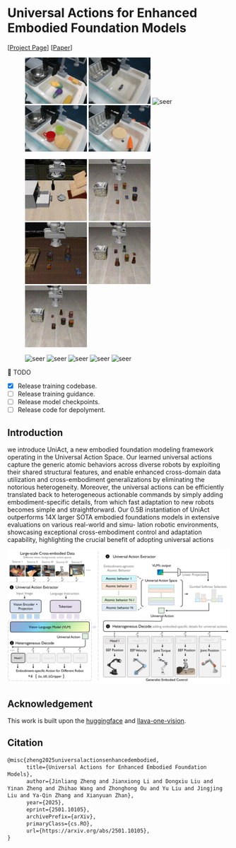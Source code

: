 # Universal Actions for Enhanced Embodied Foundation Models

[[Project Page](https://2toinf.github.io/UniAct/)] [[Paper](https://arxiv.org/abs/2501.10105)]


<figure>
<img width="140" alt="seer" src="static/videos/widowx/1.gif">
<img width="140" alt="seer" src="static/videos/widowx/7.gif">
<img width="140" alt="seer" src="static/videos/widowx/6.gif">
<img width="140" alt="seer" src="static/videos/widowx/11.gif">
<img width="140" alt="seer" src="static/videos/widowx/4.gif">
</figure>

<figure>
<img width="140" alt="seer" src="static/videos/libero/1.gif">
<img width="140" alt="seer" src="static/videos/libero/2.gif">
<img width="140" alt="seer" src="static/videos/libero/3.gif">
<img width="140" alt="seer" src="static/videos/libero/4.gif">
<img width="140" alt="seer" src="static/videos/libero/5.gif">
</figure>

<figure>
<img width="140" alt="seer" src="static/videos/airbot/1.gif">
<img width="140" alt="seer" src="static/videos/airbot/2.gif">
<img width="140" alt="seer" src="static/videos/airbot/3.gif">
<img width="140" alt="seer" src="static/videos/airbot/4.gif">
<img width="140" alt="seer" src="static/videos/airbot/4.gif">
</figure>

📆 TODO

- [X] Release training codebase.
- [ ] Release training guidance.
- [ ] Release model checkpoints.
- [ ] Release code for depolyment.

## Introduction

we introduce UniAct, a new embodied foundation modeling framework operating in the Universal Action Space. Our learned universal actions capture the generic atomic behaviors across diverse robots by exploiting their shared structural features, and enable enhanced cross-domain data utilization and cross-embodiment generalizations by eliminating the notorious heterogeneity. Moreover, the universal actions can be efficiently translated back to heterogeneous actionable commands by simply adding embodiment-specific details, from which fast adaptation to new robots becomes simple and straightforward. Our 0.5B instantiation of UniAct outperforms 14X larger SOTA embodied foundations models in extensive evaluations on various real-world and simu- lation robotic environments, showcasing exceptional cross-embodiment control and adaptation capability, highlighting the crucial benefit of adopting universal actions

<img width="1000" alt="seer" src="static/images/intro_final.jpg">



## Acknowledgement

This work is built upon the [huggingface](https://github.com/huggingface/transformers.git) and [llava-one-vision](https://github.com/LLaVA-VL/LLaVA-NeXT.git).

## Citation

```
@misc{zheng2025universalactionsenhancedembodied,
      title={Universal Actions for Enhanced Embodied Foundation Models}, 
      author={Jinliang Zheng and Jianxiong Li and Dongxiu Liu and Yinan Zheng and Zhihao Wang and Zhonghong Ou and Yu Liu and Jingjing Liu and Ya-Qin Zhang and Xianyuan Zhan},
      year={2025},
      eprint={2501.10105},
      archivePrefix={arXiv},
      primaryClass={cs.RO},
      url={https://arxiv.org/abs/2501.10105}, 
}
  
```

